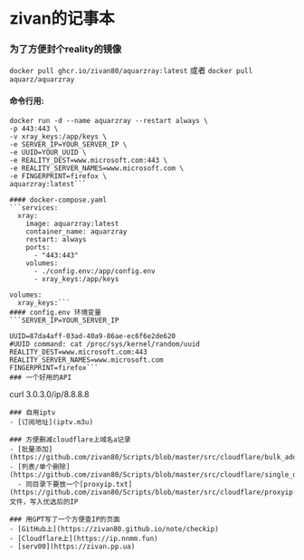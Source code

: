 # zivan的记事本
### 为了方便封个reality的镜像
```docker pull ghcr.io/zivan80/aquarzray:latest```
或者
```docker pull aquarz/aquarzray```
#### 命令行用:
```docker volume create xray_keys
docker run -d --name aquarzray --restart always \
-p 443:443 \
-v xray_keys:/app/keys \
-e SERVER_IP=YOUR_SERVER_IP \
-e UUID=YOUR_UUID \
-e REALITY_DEST=www.microsoft.com:443 \
-e REALITY_SERVER_NAMES=www.microsoft.com \
-e FINGERPRINT=firefox \
aquarzray:latest```

#### docker-compose.yaml
```services:
  xray:
    image: aquarzray:latest
    container_name: aquarzray
    restart: always
    ports:
      - "443:443"
    volumes:
      - ./config.env:/app/config.env
      - xray_keys:/app/keys

volumes:
  xray_keys:```
#### config.env 环境变量
```SERVER_IP=YOUR_SERVER_IP

UUID=87da4aff-03ad-40a9-86ae-ec6f6e2de620
#UUID command: cat /proc/sys/kernel/random/uuid
REALITY_DEST=www.microsoft.com:443
REALITY_SERVER_NAMES=www.microsoft.com
FINGERPRINT=firefox```
### 一个好用的API
```
curl 3.0.3.0/ip/8.8.8.8
```
### 自用iptv
- [订阅地址](iptv.m3u)

### 方便删减cloudflare上域名a记录
- [批量添加](https://github.com/zivan80/Scripts/blob/master/src/cloudflare/bulk_add.py)
- [列表/单个删除](https://github.com/zivan80/Scripts/blob/master/src/cloudflare/single_del.py)
  - 同目录下要放一个[proxyip.txt](https://github.com/zivan80/Scripts/blob/master/src/cloudflare/proxyip.txt)文件，写入优选后的IP

### 用GPT写了一个方便查IP的页面
- [GitHub上](https://zivan80.github.io/note/checkip)
- [Cloudflare上](https://ip.nnmm.fun)
- [serv00](https://zivan.pp.ua)
